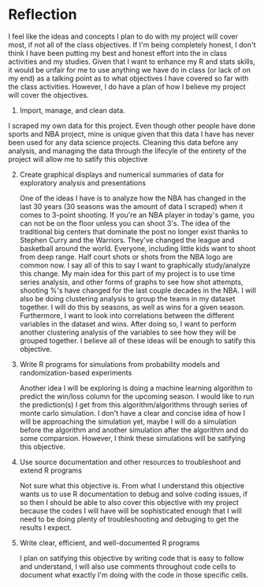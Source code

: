 # Reflection 

I feel like the ideas and concepts I plan to do with my project will cover most, if not all of the class objectives. If I'm being completely honest, I don't think I have 
been putting my best and honest effort into the in class activities and my studies. Given that I want to enhance my R and stats skills, it would be unfair for me to use
anything we have do in class (or lack of on my end) as a talking point as to what objectives I have covered so far with the class activities. However, I do have a plan of
how I believe my project will cover the objectives. 

1. Import, manage, and clean data.
  
  I scraped my own data for this project. Even though other people have done sports and NBA project, mine is unique given that this data I have has never been used for
  any data science projects. Cleaning this data before any analysis, and managing the data through the lifecyle of the entirety of the project will allow me to satify
  this objective

2. Create graphical displays and numerical summaries of data for exploratory analysis and presentations
    
    One of the ideas I have is to analyze how the NBA has changed in the last 30 years (30 seasons was the amount of data I scraped) when it comes to 3-point shooting.
    If you're an NBA player in today's game, you can not be on the floor unless you can shoot 3's. The idea of the traditional big centers that dominate the post no 
    longer exist thanks to Stephen Curry and the Warriors. They've changed the league and basketball around the world. Everyone, including little kids want to shoot
    from deep range. Half court shots or shots from the NBA logo are common now. I say all of this to say I want to graphically study/analyze this change. My main idea
    for this part of my project is to use time series analysis, and other forms of graphs to see how shot attempts, shooting %'s have changed for the last couple 
    decades in the NBA. I will also be doing clustering analysis to group the teams in my dataset together. I will do this by seasons, as well as wins for a given 
    season. Furthermore, I want to look into correlations between the different variables in the dataset and wins. After doing so, I want to perform another clustering
    analysis of the variables to see how they will be grouped together. I believe all of these ideas will be enough to satify this objective. 
 
 3. Write R programs for simulations from probability models and randomization-based experiments
    
    Another idea I will be exploring is doing a machine learning algorithm to predict the win/loss column for the upcoming season. I would like to run the
    prediction(s) I get from this algorithm/algorithms through series of monte carlo simulation. I don't have a clear and concise idea of how I will be approaching the
    simulation yet, maybe I will do a simulation before the algorithm and another simulation after the algorithm and do some comparsion. However, I think these 
    simulations will be satifying this objective.
  
 4. Use source documentation and other resources to troubleshoot and extend R programs
    
    Not sure what this objective is. From what I understand this objective wants us to use R documentation to debug and solve coding issues, if so then I should be
    able to also cover this objective with my project because the codes I will have will be sophisticated enough that I will need to be doing plenty of troubleshooting
    and debuging to get the results I expect.
  
 5. Write clear, efficient, and well-documented R programs
    
    I plan on satifying this objective by writing code that is easy to follow and understand, I will also use comments throughout code cells to document what exactly
    I'm doing with the code in those specific cells.
